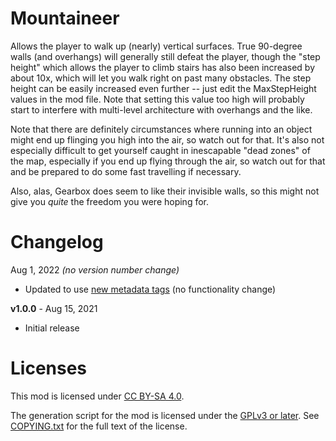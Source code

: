Mountaineer
===========

Allows the player to walk up (nearly) vertical surfaces.  True 90-degree
walls (and overhangs) will generally still defeat the player, though the "step
height" which allows the player to climb stairs has also been increased by
about 10x, which will let you walk right on past many obstacles.  The step
height can be easily increased even further -- just edit the MaxStepHeight
values in the mod file.  Note that setting this value too high will probably
start to interfere with multi-level architecture with overhangs and the like.

Note that there are definitely circumstances where running into an object might
end up flinging you high into the air, so watch out for that.  It's also not
especially difficult to get yourself caught in inescapable "dead zones" of the
map, especially if you end up flying through the air, so watch out for that and
be prepared to do some fast travelling if necessary.

Also, alas, Gearbox does seem to like their invisible walls, so this might not
give you *quite* the freedom you were hoping for.

Changelog
=========

Aug 1, 2022 *(no version number change)*
 * Updated to use [new metadata tags](https://github.com/apple1417/blcmm-parsing/tree/master/blimp)
   (no functionality change)

**v1.0.0** - Aug 15, 2021
 * Initial release
 
Licenses
========

This mod is licensed under [CC BY-SA 4.0](https://creativecommons.org/licenses/by-sa/4.0/).

The generation script for the mod is licensed under the
[GPLv3 or later](https://www.gnu.org/licenses/quick-guide-gplv3.html).
See [COPYING.txt](../../COPYING.txt) for the full text of the license.


